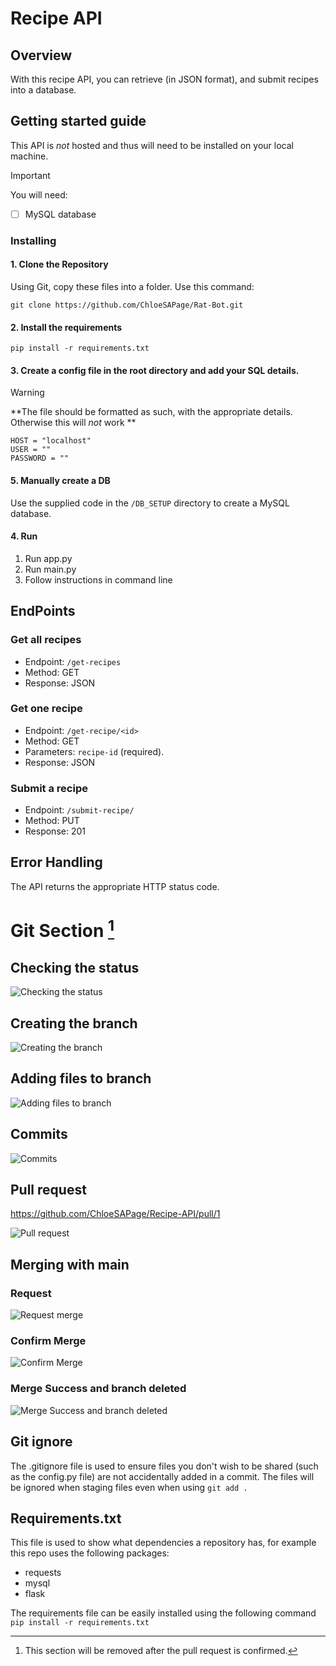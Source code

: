 # Recipe API

## Overview

With this recipe API, you can retrieve (in JSON format), and submit recipes into a database.

## **Getting started guide**

This API is *not* hosted and thus will need to be installed on your local machine.

> [!IMPORTANT]
> You will need:

- [ ]  MySQL database

### Installing

#### 1. Clone the Repository

Using Git, copy these files into a folder.
Use this command:

```
git clone https://github.com/ChloeSAPage/Rat-Bot.git
```

#### 2. Install the requirements

```
pip install -r requirements.txt
```

#### 3. Create a config file in the root directory and add your SQL details.

> [!WARNING]
> **The file should be formatted as such, with the appropriate details. Otherwise this will _not_ work **

```
HOST = "localhost"
USER = ""
PASSWORD = ""
```

#### 5. Manually create a DB

Use the supplied code in the `/DB_SETUP` directory to create a MySQL database.


#### 4. Run

1. Run app.py
2. Run main.py
3. Follow instructions in command line

## EndPoints

### Get all recipes

- Endpoint: `/get-recipes`
- Method: GET
- Response: JSON

### Get one recipe

- Endpoint: `/get-recipe/<id>`
- Method: GET
- Parameters: `recipe-id` (required).
- Response: JSON


### Submit a recipe

- Endpoint: `/submit-recipe/`
- Method: PUT
- Response: 201

## Error Handling

The API returns the appropriate HTTP status code.

# Git Section [^1]

## Checking the status

![Checking the status](/images/image.png)

## Creating the branch

![Creating the branch](/images/image-1.png)

## Adding files to branch

![Adding files to branch](/images/image-2.png)


## Commits

![Commits](/images/image-3.png)


## Pull request

https://github.com/ChloeSAPage/Recipe-API/pull/1

![Pull request](/images/image-4.png)


## Merging with main

### Request

![Request merge](/images/image-5.png)

### Confirm Merge

![Confirm Merge](/images/image-6.png)

### Merge Success and branch deleted

![Merge Success and branch deleted](/images/image-7.png)

## Git ignore

The .gitignore file is used to ensure files you don't wish to be shared (such as the config.py file) are not accidentally added in a commit. The files will be ignored when staging files even when using `git add .`

## Requirements.txt

This file is used to show what dependencies a repository has, for example this repo uses the following packages:

- requests
- mysql
- flask


The requirements file can be easily installed using the following command `pip install -r requirements.txt`

[^1]: This section will be removed after the pull request is confirmed.